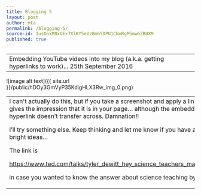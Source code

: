 ```yaml
---
title: Blogging 5
layout: post
author: mta
permalink: /blogging-5/
source-id: 1usOnxM0xGEx7XlKY5eVz8mhSDPU1CNoRgM5mwhZBUXM
published: true
---
```

<table>
  <tr>
    <td>Embedding YouTube videos into my blog (a.k.a. getting hyperlinks to work)...
25th September 2016</td>
  </tr>
</table>


![image alt text]({{ site.url }}/public/hDOy3GmVyP35KdigHLX3Rw_img_0.png)

<table>
  <tr>
    <td>I can't actually do this, but if you take a screenshot and apply a link, then it gives the impression that it is in your page… although the embedded hyperlink doesn’t transfer across.  Damnation!!

I’ll try something else.  Keep thinking and let me know if you have any bright ideas…

The link is 

https://www.ted.com/talks/tyler_dewitt_hey_science_teachers_make_it_fun 

in case you wanted to know the answer about science teaching by btw...</td>
  </tr>
</table>


